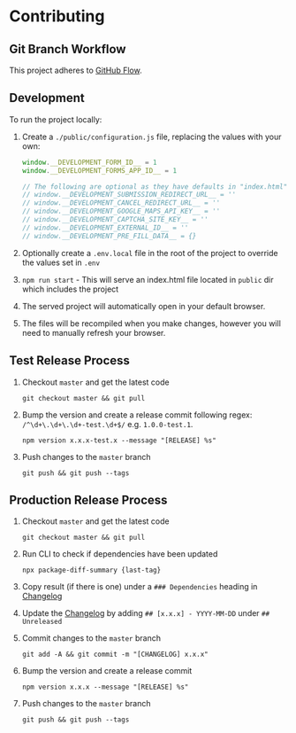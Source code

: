 # Contributing

## Git Branch Workflow

This project adheres to [GitHub Flow](https://guides.github.com/introduction/flow/).

## Development

To run the project locally:

1. Create a `./public/configuration.js` file, replacing the values with your own:

   ```js
   window.__DEVELOPMENT_FORM_ID__ = 1
   window.__DEVELOPMENT_FORMS_APP_ID__ = 1

   // The following are optional as they have defaults in "index.html"
   // window.__DEVELOPMENT_SUBMISSION_REDIRECT_URL__ = ''
   // window.__DEVELOPMENT_CANCEL_REDIRECT_URL__ = ''
   // window.__DEVELOPMENT_GOOGLE_MAPS_API_KEY__ = ''
   // window.__DEVELOPMENT_CAPTCHA_SITE_KEY__ = ''
   // window.__DEVELOPMENT_EXTERNAL_ID__ = ''
   // window.__DEVELOPMENT_PRE_FILL_DATA__ = {}
   ```

1. Optionally create a `.env.local` file in the root of the project to override the values set in `.env`

1. `npm run start` - This will serve an index.html file located in `public` dir which includes the project

1. The served project will automatically open in your default browser.

1. The files will be recompiled when you make changes, however you will need to manually refresh your browser.

## Test Release Process

1. Checkout `master` and get the latest code

   ```
   git checkout master && git pull
   ```

1. Bump the version and create a release commit following regex: `/^\d+\.\d+\.\d+-test.\d+$/` e.g. `1.0.0-test.1`.

   ```
   npm version x.x.x-test.x --message "[RELEASE] %s"
   ```

1. Push changes to the `master` branch

   ```
   git push && git push --tags
   ```

## Production Release Process

1. Checkout `master` and get the latest code

   ```
   git checkout master && git pull
   ```

1. Run CLI to check if dependencies have been updated

   ```
   npx package-diff-summary {last-tag}
   ```

1. Copy result (if there is one) under a `### Dependencies` heading in [Changelog](./CHANGELOG.md)

1. Update the [Changelog](./CHANGELOG.md) by adding `## [x.x.x] - YYYY-MM-DD` under `## Unreleased`

1. Commit changes to the `master` branch

   ```
   git add -A && git commit -m "[CHANGELOG] x.x.x"
   ```

1. Bump the version and create a release commit

   ```
   npm version x.x.x --message "[RELEASE] %s"
   ```

1. Push changes to the `master` branch

   ```
   git push && git push --tags
   ```
